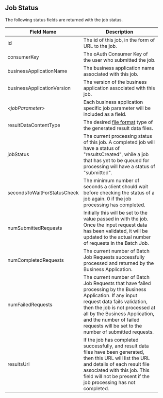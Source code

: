 ## Job Status
The following status fields are returned with the job status.

<table>
  <thead>
    <tr>
      <th>Field Name</th>
      <th>Description</th>
    </tr>
  </thead>
  <tbody>
    <tr>
      <td>id</td>
      <td>The id of this job, in the form of URL to the job.</td>
    </tr>
    <tr>
      <td>consumerKey</td>
      <td>The oAuth Consumer Key of the user who submitted the job.</td>
    </tr>
    <tr>
      <td>businessApplicationName</td>
      <td>The business application name associated with this job.</td>
    </tr>
    <tr>
      <td>businessApplicationVersion</td>
      <td>The version of the business application associated with this job.</td>
    </tr>
    <tr>
      <td><i>&lt;jobParameter&gt;</i></td>
      <td>Each business application specific job parameter will be included as a field.</td>
    </tr>
    <tr>
      <td>resultDataContentType</td>
      <td>The desired <a href="fileFormats.html">file format</a> type of the generated
      result data files.</td>
    </tr>
    <tr>
      <td>jobStatus</td>
      <td>The current processing status of this job.  A completed job will have a status of
      "resultsCreated", while a job that has yet to be queued for processing will have a 
      status of "submitted".</td>
    </tr>
    <tr>
      <td>secondsToWaitForStatusCheck</td>
      <td>The minimum number of seconds a client should wait before checking the status of
      a job again. 0 if the job processing has completed.</td> 
    </tr>
    <tr>
      <td>numSubmittedRequests</td>
      <td>Initially this will be set to the value passed in with the job.  Once the input
      request data has been validated, it will be updated to the actual number of requests in
      the Batch Job.</td>
    </tr>
    <tr>
      <td>numCompletedRequests</td>
      <td>The current number of Batch Job Requests successfully processed and returned by the
      Business Application.</td>
    </tr>
    <tr>
      <td>numFailedRequests</td>
      <td>The current number of Batch Job Requests that have failed processing by the Business
      Application.  If any input request data fails validation, then the job is not
      processed at all by the Business Application, and the number of failed requests will be
      set to the number of submitted requests.</td>
    </tr>
    <tr>
      <td>resultsUrl</td>
      <td>If the job has completed successfully, and result data files have been generated,
      then this URL will list the URL and details of each result file associated with this job.
      This field will not be present if the job processing has not completed.</td>
    </tr>
  </tbody>
</table>
